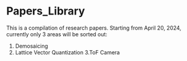 # Papers_Library
This is a compilation of research papers. Starting from April 20, 2024, currently only 3 areas will be sorted out:
1. Demosaicing
2. Lattice Vector Quantization
3.ToF Camera
